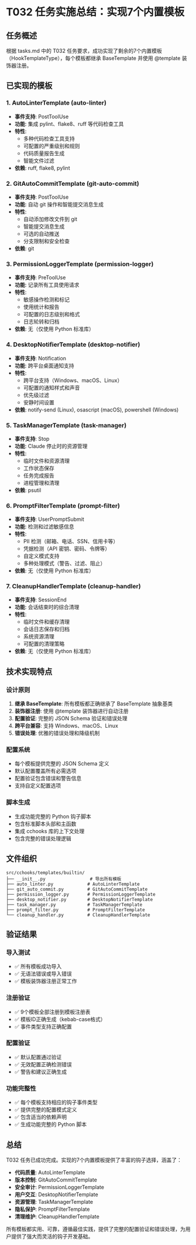 # T032 任务实施总结：实现7个内置模板

## 任务概述
根据 tasks.md 中的 T032 任务要求，成功实现了剩余的7个内置模板（HookTemplateType），每个模板都继承 BaseTemplate 并使用 @template 装饰器注册。

## 已实现的模板

### 1. AutoLinterTemplate (auto-linter)
- **事件支持**: PostToolUse
- **功能**: 集成 pylint、flake8、ruff 等代码检查工具
- **特性**:
  - 多种代码检查工具支持
  - 可配置的严重级别和规则
  - 代码质量报告生成
  - 智能文件过滤
- **依赖**: ruff, flake8, pylint

### 2. GitAutoCommitTemplate (git-auto-commit)
- **事件支持**: PostToolUse
- **功能**: 自动 git 操作和智能提交消息生成
- **特性**:
  - 自动添加修改文件到 git
  - 智能提交消息生成
  - 可选的自动推送
  - 分支限制和安全检查
- **依赖**: git

### 3. PermissionLoggerTemplate (permission-logger)
- **事件支持**: PreToolUse
- **功能**: 记录所有工具使用请求
- **特性**:
  - 敏感操作检测和标记
  - 使用统计和报告
  - 可配置的日志级别和格式
  - 日志轮转和归档
- **依赖**: 无（仅使用 Python 标准库）

### 4. DesktopNotifierTemplate (desktop-notifier)
- **事件支持**: Notification
- **功能**: 跨平台桌面通知支持
- **特性**:
  - 跨平台支持（Windows、macOS、Linux）
  - 可配置的通知样式和声音
  - 优先级过滤
  - 安静时间设置
- **依赖**: notify-send (Linux), osascript (macOS), powershell (Windows)

### 5. TaskManagerTemplate (task-manager)
- **事件支持**: Stop
- **功能**: Claude 停止时的资源管理
- **特性**:
  - 临时文件和资源清理
  - 工作状态保存
  - 任务完成报告
  - 进程管理和清理
- **依赖**: psutil

### 6. PromptFilterTemplate (prompt-filter)
- **事件支持**: UserPromptSubmit
- **功能**: 检测和过滤敏感信息
- **特性**:
  - PII 检测（邮箱、电话、SSN、信用卡等）
  - 凭据检测（API 密钥、密码、令牌等）
  - 自定义模式支持
  - 多种处理模式（警告、过滤、阻止）
- **依赖**: 无（仅使用 Python 标准库）

### 7. CleanupHandlerTemplate (cleanup-handler)
- **事件支持**: SessionEnd
- **功能**: 会话结束时的综合清理
- **特性**:
  - 临时文件和缓存清理
  - 会话日志保存和归档
  - 系统资源清理
  - 可配置的清理策略
- **依赖**: 无（仅使用 Python 标准库）

## 技术实现特点

### 设计原则
1. **继承 BaseTemplate**: 所有模板都正确继承了 BaseTemplate 抽象基类
2. **装饰器注册**: 使用 @template 装饰器进行自动注册
3. **配置验证**: 完整的 JSON Schema 验证和错误处理
4. **跨平台兼容**: 支持 Windows、macOS、Linux
5. **错误处理**: 优雅的错误处理和降级机制

### 配置系统
- 每个模板提供完整的 JSON Schema 定义
- 默认配置覆盖所有必需选项
- 配置验证包含错误和警告信息
- 支持自定义配置选项

### 脚本生成
- 生成功能完整的 Python 钩子脚本
- 包含标准脚本头部和主函数
- 集成 cchooks 库的上下文处理
- 包含完整的错误处理逻辑

## 文件组织

```
src/cchooks/templates/builtin/
├── __init__.py                 # 导出所有模板
├── auto_linter.py             # AutoLinterTemplate
├── git_auto_commit.py         # GitAutoCommitTemplate
├── permission_logger.py       # PermissionLoggerTemplate
├── desktop_notifier.py        # DesktopNotifierTemplate
├── task_manager.py            # TaskManagerTemplate
├── prompt_filter.py           # PromptFilterTemplate
└── cleanup_handler.py         # CleanupHandlerTemplate
```

## 验证结果

### 导入测试
- ✅ 所有模板成功导入
- ✅ 无语法错误或导入错误
- ✅ 模板装饰器注册正常工作

### 注册验证
- ✅ 9个模板全部注册到模板注册表
- ✅ 模板ID正确生成（kebab-case格式）
- ✅ 事件类型支持正确配置

### 配置验证
- ✅ 默认配置通过验证
- ✅ 无效配置正确检测错误
- ✅ 警告和建议正确生成

### 功能完整性
- ✅ 每个模板支持相应的钩子事件类型
- ✅ 提供完整的配置模式定义
- ✅ 包含适当的依赖声明
- ✅ 生成功能完整的 Python 脚本

## 总结

T032 任务已成功完成。实现的7个内置模板提供了丰富的钩子选择，涵盖了：

- **代码质量**: AutoLinterTemplate
- **版本控制**: GitAutoCommitTemplate
- **安全审计**: PermissionLoggerTemplate
- **用户交互**: DesktopNotifierTemplate
- **资源管理**: TaskManagerTemplate
- **隐私保护**: PromptFilterTemplate
- **清理维护**: CleanupHandlerTemplate

所有模板都实用、可靠，遵循最佳实践，提供了完整的配置验证和错误处理，为用户提供了强大而灵活的钩子开发基础。